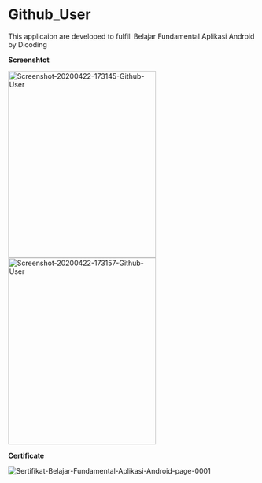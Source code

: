 # Github_User
This applicaion are developed to fulfill Belajar Fundamental Aplikasi Android by Dicoding

**Screenshtot**

<img src="https://i.ibb.co/9rjnMrB/Screenshot-20200422-173145-Github-User.jpg" alt="Screenshot-20200422-173145-Github-User" border="0" height="380" width="300">
<img src="https://i.ibb.co/yRkVsFX/Screenshot-20200422-173157-Github-User.jpg" alt="Screenshot-20200422-173157-Github-User" border="0" height="380" width="300">

**Certificate**


<img src="https://i.ibb.co/pny9wZt/Sertifikat-Belajar-Fundamental-Aplikasi-Android-page-0001.jpg" alt="Sertifikat-Belajar-Fundamental-Aplikasi-Android-page-0001" border="0">
